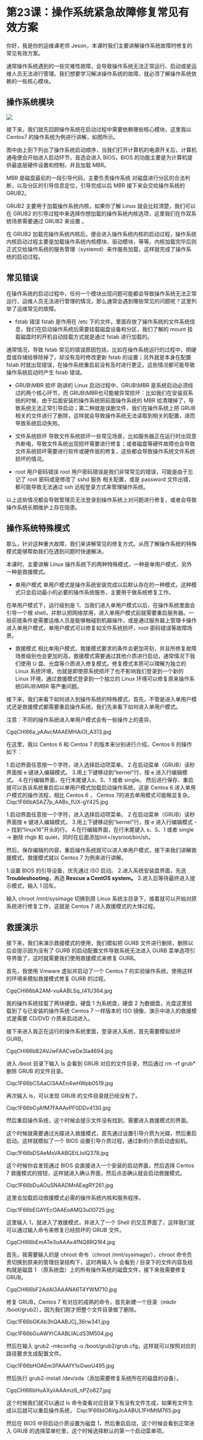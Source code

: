 # 第23课：操作系统紧急故障修复常见有效方案

你好，我是你的运维课老师 Jeson，本课时我们主要讲解操作系统故障时修复的常见有效方案。

通常操作系统遇到的一些灾难性故障，会导致操作系统无法正常运行、启动或是运维人员无法进行管理。我们想要学习解决操作系统的故障，就必须了解操作系统依赖的一些核心模块。

## 操作系统模块

![](/static/image/Ciqc1F66a-OAPlCNAAIm5pCaK9U962.jpg)

接下来，我们就先回顾操作系统在启动过程中需要依赖哪些核心模块，这里我以 Centos7 的操作系统为例进行讲解，如图所示。

图中由上到下列出了操作系统启动顺序，当我们打开计算机的电源开关后，计算机通电便会开始进入启动环节，首选会进入 BIOS，BIOS 的功能主要是为计算机提供最底层硬件设置和控制，并且加载 MBR。

MBR 是磁盘最前的一段引导代码，主要负责操作系统 对磁盘进行分区的合法判断，以及分区的引导信息定位，引导完成以后 MBR 接下来会交给操作系统的 GRUB2。

GRUB2 主要用于加载操作系统内核，如果你了解 Linux 就会比较清楚，我们可以在 GRUB2 的引导过程中来选择你想加载的操作系统内核选项，这里我们在作双系统场景需要通过 GRUB2 来设置 。

在 GRUB2 加载完操作系统内核后，便会进入操作系统内核的启动过程，操作系统内核启动过程主要是加载操作系统内核模块、驱动模块，等等。内核加载完毕后则正式交给操作系统的服务管理（systemd）来作服务加载，这样就完成了操作系统的启动过程。

## 常见错误

在操作系统的启动过程中，任何一个模块出现问题可能都会导致操作系统无法正常运行，运维人员无法进行管理的情况，那么通常会遇到哪些常见的问题呢？这里列举了运维常见的故障。

* fstab 错误
fstab 是作用在 /etc 下的文件，里面存放了操作系统的文件系统信息，我们在启动操作系统后需要挂载磁盘设备和分区，我们了解的 mount 挂载磁盘时的开机自动挂载方式就是通过 fstab 进行加载的。

通常情况，导致 fstab 常见的错误原因包括，比如在操作系统运行的过程中，把硬盘或存储给移除掉了，却没有及时修改更新 fstab 的设置；另外就是本身在配置 fstab 时就出现错误，在操作系统重启前没有及时进行更正。这些情况都可能导致操作系统启动时产生 fstab 错误。

* GRUB\MBR 损坏
刚讲的 Linux 启动过程中，GRUB\MBR 是系统启动必须经过的两个核心环节，而 GRUB\MBR也可能被异常损坏：比如我们在安装双系统的时候，由于后面安装的操作系统把前面操作系统的 MBR 给清理掉了，导致系统无法正常引导启动；第二种就是误删文件，我们在操作系统上把 GRUB 相关的文件进行了删除，这样就会导致操作系统无法读取到相关的配置，进而导致系统启动失败。

* 文件系统损坏
导致文件系统损坏一些常见场景，比如服务器正在运行时出现意外断电，导致文件系统出现损坏需要进行修复；或者磁盘等硬件故障也会导致文件系统损坏需要进行软件或硬件层的修复，这些都会导致操作系统文件系统损坏的情况。

* root 用户密码错误
root 用户密码错误是我们非常常见的错误，可能是由于忘记了 root 密码或是修改了 sshd 服务 相关配置，或是 password 文件出错，都可能导致无法通过 ssh 远程登录方式来管理操作系统。

以上这些情况都会导致管理员无法登录到操作系统上对问题进行修复，或者会导致操作系统长期维护上存在隐患。

## 操作系统特殊模式

那么，针对这种重大故障，我们来讲解常见的修复方式。从而了解操作系统的特殊模式能够帮助我们在遇到问题时快速解决。

本课时，主要讲解 Linux 操作系统下的两种特殊模式，一种是单用户模式，另外一种是救援模式。

* 单用户模式
单用户模式是操作系统安装完成以后默认存在的一种模式，这种模式只会启动最小的必要的操作系统服务，主要用于做系统修复工作。

在单用户模式下，运行级别是 1，当我们进入单用户模式以后，在操作系统里面会引导一个根 shell，并默认把网络禁用，进入单用户模式前就需要重启服务器。一般前提条件是需要运维人员是能够触碰到机器操作，或是通过服务器上管理卡操作进入单用户模式，单用户模式可以修复如文件系统损坏，root 密码错误等故障场景。

* 救援模式
相比单用户模式，救援模式要求的条件会更加苛刻，并且所修复故障场景级别也会更加的高，救援模式需要通过其他介质进行启动，通常情况下我们使用 U 盘、光盘等介质进入修复模式。修复模式本质可以理解为独立的 Linux 系统环境，也就是即使原系统损坏了也不影响我们登录到一个新的 Linux 环境，通过救援模式登录到一个独立的 Linux 环境可以修复原来操作系统GRUB\MBR 等严重问题。

接下来，我们来看下如何进入到操作系统的特殊模式，首先，不管是进入单用户模式还是救援模式都需要重启操作系统，我们先来看下如何进入单用户模式。

注意：不同的操作系统进入单用户模式会有一些操作上的差异。

CgqCHl66a_yAAvcMAAEMHAiOI_A313.jpg

在这里，我以 Centos 6 和 Centos 7 的版本来分别进行介绍，Centos 6 的操作如下：

1.启动界面任意按一个字符，进入选择启动项菜单。
2.在启动菜单（GRUB）读秒界面按 e 键进入编辑模式。
3.用上下键移动到“kernel”行，按 e 进入行编辑模式。
4.在行编辑界面，在行末尾键入s、S、1 或者 single。
然后进行保存、重启就可以告诉系统重启后以单用户模式加载启动操作系统，这是 Centos 6 进入单用户模式的操作流程，相比 Centos 6 ， Centos 7的进去单用模式可能略显复杂。
Ciqc1F66bASAZ7p_AABx_fUX-gY425.jpg

1.启动界面任意按一个字符，进入选择启动项菜单。
2.在启动菜单（GRUB）读秒界面按 e 键进入编辑模式。
3.用上下键移动到“kernel”行，按 e 进入行编辑模式 -> 找到“linux16”开头的行。
4.在行编辑界面，在行末尾键入 s、S、1 或者 single -> 删除 rhgb 和 quiet，同时在后面添加init=/sysroot/bin/sh。

然后，保存编辑的内容，重启操作系统就可以进入单用户模式，接下来我们讲解救援模式，救援模式就以 Centos 7 为例来进行讲解。

1.设置 BIOS 的引导设备，优先通过 ISO 启动。
2.进入系统安装盘界面，先选 **Troubleshooting**，再选 **Rescue a CentOS system。**
3.进入后等待最终进入提示模式，输入 1 回车。

输入 chroot /mnt/sysimage 切换到原 Linux 系统主目录下，接着就可以开始对原系统进行修复工作，这就是 Centos 7 进入救援模式的大体过程。

## 救援演示

接下来，我们来演示救援模式的使用，我们模拟把 GURB 文件进行删除，删除以后会提示因为没有了 GURB 的启动配置文件导致系统无法进入 GURB 菜单选项引导界面了，这时就需要我们使用救援模式来修复 GURB。

首先，我使用 Vmware 虚拟并启动了一个 Centos 7 的实验操作系统，使用这样的环境来模拟救援模式修复 GURB 的过程。

CgqCHl66bA2AM-vuAABLSq_t41U364.jpg

我的操作系统挂载了两块硬盘，硬盘 1 为系统盘，硬盘 2 为数据盘，光盘这里挂载到了与已安装的操作系统 Centos 7 一样版本的 ISO 镜像，演示中进入的救援模式是需要 CD/DVD 介质来启动进入。

接下来进入我正在运行的操作系统里面，登录进入系统，首先需要模拟损坏 GURB。

CgqCHl66bB2AVJwFAACveDe3Ia4694.jpg

进入 /boot 目录下输入 ls 会看到 GRUB 对应的文件目录，然后通过 rm -rf grub* 删除 GRUB 的文件目录。

Ciqc1F66bCSAaCI3AAEn4wHWpb0519.jpg

再次输入 ls，可以发现 GRUB 的文件目录就已经没有了。


Ciqc1F66bCyAfM7FAAAvPF0DDv4130.jpg

然后重启操作系统，这个时候会提示文件没有找到，需要进入救援模式的界面。

这个时候就需要通过光碟进入救援模式，首先通过设置引导介质为光碟，然后重启启动。这样就模拟了一个 BIOS 设置引导介质过程，通过新的介质启动虚拟机。

Ciqc1F66bDSAeMsVAABGEtLIoIQ378.jpg

这个时候你会发现通过 BIOS 会直接进入一个安装的启动界面，然后选择 Centos 7 救援模式的按钮，这样就进入确认界面，然后点击确认就会启动救援模式。

Ciqc1F66bDuAOuSNAADMrAEagRY261.jpg


这里会加载启动救援模式必需的操作系统内核和服务程序。


Ciqc1F66bEGAYEcOAAEoAMQ3u00725.jpg


这里输入 1，就进入了救援模式，并进入了一个 Shell 的交互界面了，这样我们就可以通过输入命令来修复已经损坏的 GRUB 文件。

CgqCHl66bEmATe3oAAAx4fNQ8RQ164.jpg


首先，我需要输入的是 chroot 命令（chroot /mnt/sysimage/），chroot 命令负责切换到原来的管理目录结构下，这时再输入 ls 会看到 / 目录下的文件内容及结构就是磁盘 1 （原系统盘）上的所有操作系统的磁盘文件，接下来我需要修复 GRUB。

CgqCHl66bF2AdAI3AAANA6T4YWM710.jpg

修复 GRUB，Centos 7 有对应的成熟的命令，首先新建一个目录（mkdir /boot/grub2），因为我们刚才把整个文件目录做了删除。

Ciqc1F66bGKAb3hQAABJCj_36rw341.jpg

Ciqc1F66bGuAWYrCAABLIALdS3M504.jpg

然后在输入 grub2 -mkconfig -o /boot/grub2/grub.cfg，这样就可以按照对应的路径要求生成配置文件。

Ciqc1F66bHOAEm3PAAAfY1xGwoU495.jpg

然后执行 grub2-install /dev/sda（添加需要修复系统所在的磁盘的设备）。

CgqCHl66bHuAXyiiAAAmz6_nPZo827.jpg

这个时候我们就可以通过 ls 命令查看对应目录下有没有文件生成，如果有文件生成以后就可以重启操作系统，
Ciqc1F66bIOAVgJcAABUL1FHMtM765.jpg

然后在 BIOS 中将启动介质设置为磁盘 1，然后重启启动，这个时候会看到正常进入 GRUB 的选择菜单栏里，这个时候选择默认的第一个启动菜单项。
